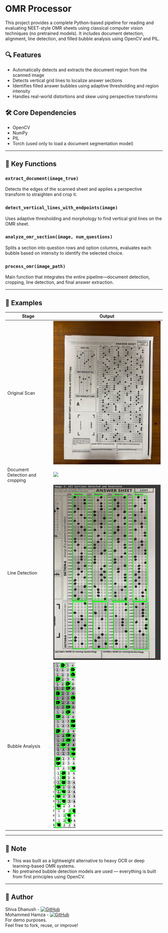 # OMR Processor

This project provides a complete Python-based pipeline for reading and evaluating NEET-style OMR sheets using classical computer vision techniques (no pretrained models). It includes document detection, alignment, line detection, and filled bubble analysis using OpenCV and PIL.

## 🔍 Features

- Automatically detects and extracts the document region from the scanned image
- Detects vertical grid lines to localize answer sections
- Identifies filled answer bubbles using adaptive thresholding and region intensity
- Handles real-world distortions and skew using perspective transforms

## 🛠️ Core Dependencies
- OpenCV
- NumPy
- PIL
- Torch (used only to load a document segmentation model)

---

## 🧠 Key Functions

### `extract_document(image_true)`
Detects the edges of the scanned sheet and applies a perspective transform to straighten and crop it.

### `detect_vertical_lines_with_endpoints(image)`
Uses adaptive thresholding and morphology to find vertical grid lines on the OMR sheet.

### `analyze_omr_section(image, num_questions)`
Splits a section into question rows and option columns, evaluates each bubble based on intensity to identify the selected choice.

### `process_omr(image_path)`
Main function that integrates the entire pipeline—document detection, cropping, line detection, and final answer extraction.

---

## 📂 Examples

| Stage                              | Output                                          |
|------------------------------------|-------------------------------------------------|
| Original Scan                      | ![](examples/omr_brown.jpg)                 |
| Document Detection and cropping    | ![](examples/resized_image.jpg)             |
| Line Detection                     | ![](examples/lines_drawn.png)                |
| Bubble Analysis                    | ![](examples/bubbles_drawn.jpg)               |

---

## 📌 Note
- This was built as a lightweight alternative to heavy OCR or deep learning-based OMR systems.
- No pretrained bubble detection models are used — everything is built from first principles using OpenCV.

---

## 👤 Author
Shiva Dhanush - [![GitHub](https://img.shields.io/badge/GitHub-Shiva666666-181717?style=flat&logo=github&logoColor=white)](https://github.com/Shiva666666)  
Mohammed Hamza - [![GitHub](https://img.shields.io/badge/GitHub-hamza08dev-181717?style=flat&logo=github&logoColor=white)](https://github.com/Hamza08dev)  
For demo purposes.  
Feel free to fork, reuse, or improve!

